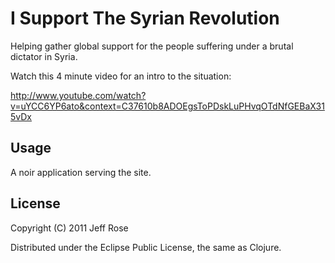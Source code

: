 # I Support The Syrian Revolution

Helping gather global support for the people suffering under a brutal dictator
in Syria.

Watch this 4 minute video for an intro to the situation:

http://www.youtube.com/watch?v=uYCC6YP6ato&context=C37610b8ADOEgsToPDskLuPHvqOTdNfGEBaX315vDx

## Usage

A noir application serving the site.

## License

Copyright (C) 2011 Jeff Rose

Distributed under the Eclipse Public License, the same as Clojure.


